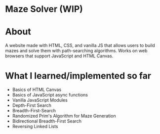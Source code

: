 # Maze Solver (WIP)

# About
A website made with HTML, CSS, and vanilla JS that allows users to build mazes and solve them with path-searching algorithms. Works on web browsers that support JavaScript and HTML Canvas. 

# What I learned/implemented so far
- Basics of HTML Canvas
- Basics of JavaScript async functions
- Vanilla JavaScript Modules
- Depth-First Search
- Breadth-First-Search
- Randomized Prim's Algorithm for Maze Generation
- Bidirectional Breadth-First Search
- Reversing Linked Lists
